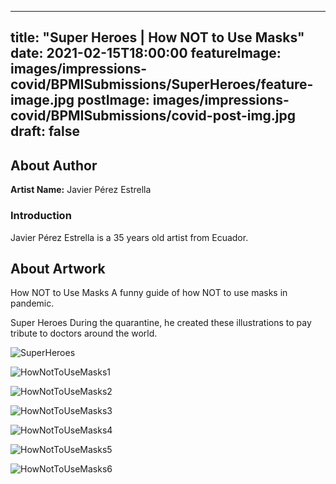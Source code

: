 
---
title: "Super Heroes | How NOT to Use Masks"
date: 2021-02-15T18:00:00
featureImage: images/impressions-covid/BPMISubmissions/SuperHeroes/feature-image.jpg
postImage: images/impressions-covid/BPMISubmissions/covid-post-img.jpg
draft: false
---

## About Author

**Artist Name:** Javier Pérez Estrella 

### Introduction
Javier Pérez Estrella is a 35 years old artist from Ecuador.

## About Artwork
How NOT to Use Masks
A funny guide of how NOT to use masks in pandemic.

Super Heroes
During the quarantine, he created these illustrations to pay tribute to doctors around the world.

![SuperHeroes](../../images/impressions-covid/BPMISubmissions/SuperHeroes/SuperHeroes.jpg)

![HowNotToUseMasks1](../../images/impressions-covid/BPMISubmissions/SuperHeroes/HowNotToUseMasks1.png)

![HowNotToUseMasks2](../../images/impressions-covid/BPMISubmissions/SuperHeroes/HowNotToUseMasks2.png)

![HowNotToUseMasks3](../../images/impressions-covid/BPMISubmissions/SuperHeroes/HowNotToUseMasks3.png)

![HowNotToUseMasks4](../../images/impressions-covid/BPMISubmissions/SuperHeroes/HowNotToUseMasks4.png)

![HowNotToUseMasks5](../../images/impressions-covid/BPMISubmissions/SuperHeroes/HowNotToUseMasks5.png)

![HowNotToUseMasks6](../../images/impressions-covid/BPMISubmissions/SuperHeroes/HowNotToUseMasks6.png)
